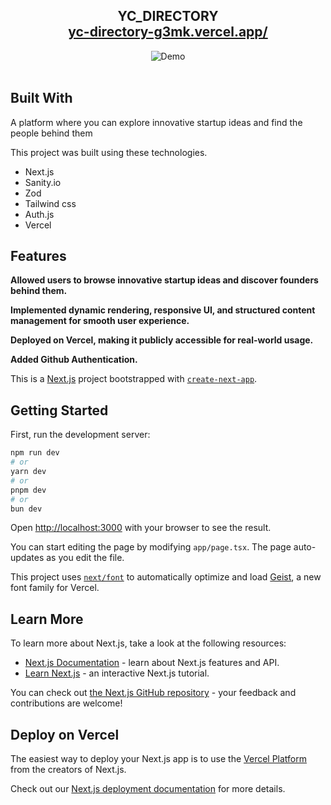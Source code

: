 <h2 align="center">
  YC_DIRECTORY <br/>
  <a href="https://yc-directory-g3mk.vercel.app/" target="_blank">yc-directory-g3mk.vercel.app/</a>
</h2>
<div align="center">
  <img alt="Demo" src="./frontend/src/rdme.png" />
</div>

<br/>

## Built With

A platform where you can explore innovative startup ideas and find the people behind them

This project was built using these technologies.

- Next.js
- Sanity.io
- Zod
- Tailwind css
- Auth.js
- Vercel

## Features

**Allowed users to browse innovative startup ideas and discover founders behind them.**

**Implemented dynamic rendering, responsive UI, and structured content management for smooth user experience.**

**Deployed on Vercel, making it publicly accessible for real-world usage.**

**Added Github Authentication.**

This is a [Next.js](https://nextjs.org) project bootstrapped with [`create-next-app`](https://nextjs.org/docs/app/api-reference/cli/create-next-app).

## Getting Started

First, run the development server:

```bash
npm run dev
# or
yarn dev
# or
pnpm dev
# or
bun dev
```

Open [http://localhost:3000](http://localhost:3000) with your browser to see the result.

You can start editing the page by modifying `app/page.tsx`. The page auto-updates as you edit the file.

This project uses [`next/font`](https://nextjs.org/docs/app/building-your-application/optimizing/fonts) to automatically optimize and load [Geist](https://vercel.com/font), a new font family for Vercel.

## Learn More

To learn more about Next.js, take a look at the following resources:

- [Next.js Documentation](https://nextjs.org/docs) - learn about Next.js features and API.
- [Learn Next.js](https://nextjs.org/learn) - an interactive Next.js tutorial.

You can check out [the Next.js GitHub repository](https://github.com/vercel/next.js) - your feedback and contributions are welcome!

## Deploy on Vercel

The easiest way to deploy your Next.js app is to use the [Vercel Platform](https://vercel.com/new?utm_medium=default-template&filter=next.js&utm_source=create-next-app&utm_campaign=create-next-app-readme) from the creators of Next.js.

Check out our [Next.js deployment documentation](https://nextjs.org/docs/app/building-your-application/deploying) for more details.
